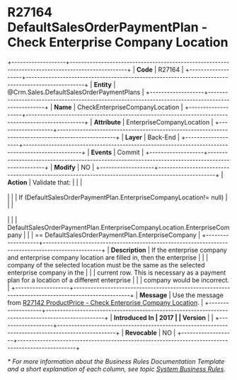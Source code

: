 ﻿---
erp.type: business-rule
erp.entity: Crm.Sales.DefaultSalesOrderPaymentPlans
---

# R27164 DefaultSalesOrderPaymentPlan - Check Enterprise Company Location
+-------------------+--------------------------------------------------------------------------------------------------+
| **Code**          | R27164                                                                                           |
+-------------------+--------------------------------------------------------------------------------------------------+
| **Entity**        | @Crm.Sales.DefaultSalesOrderPaymentPlans                                                         |
+-------------------+--------------------------------------------------------------------------------------------------+
| **Name**          | CheckEnterpriseCompanyLocation                                                                   |
+-------------------+--------------------------------------------------------------------------------------------------+
| **Attribute**     | EnterpriseCompanyLocation                                                                        |
+-------------------+--------------------------------------------------------------------------------------------------+
| **Layer**         | Back-End                                                                                         |
+-------------------+--------------------------------------------------------------------------------------------------+
| **Events**        | Commit                                                                                           |
+-------------------+--------------------------------------------------------------------------------------------------+
| **Modify**        | NO                                                                                               |
+-------------------+--------------------------------------------------------------------------------------------------+
| **Action**        | Validate that:                                                                                   |
|                   | <br/><br/>                                                                                       |
|                   | If (DefaultSalesOrderPaymentPlan.EnterpriseCompanyLocation!= null)                               |
|                   | <br/><br/>                                                                                       |
|                   | DefaultSalesOrderPaymentPlan.EnterpriseCompanyLocation.EnterpriseCompany                         |
|                   | == DefaultSalesOrderPaymentPlan.EnterpriseCompany                                                |
+-------------------+--------------------------------------------------------------------------------------------------+
| **Description**   | If the enterprise company and enterprise company location are filled in, then the enterprise     |
|                   | company of the selected location must be the same as the selected enterprise company in the      |
|                   | current row. This is necessary as a payment plan for a location of a different enterprise        |
|                   | company would be incorrect.                                                                      |
+-------------------+--------------------------------------------------------------------------------------------------+
| **Message**       | Use the message from [R27142 ProductPrice - Check Enterprise Company Location](R27142.md).       |
+-------------------+--------------------------------------------------------------------------------------------------+
| **Introduced In   | 2017                                                                                             |
| Version**         |                                                                                                  |
+-------------------+--------------------------------------------------------------------------------------------------+
| **Revocable**     | NO                                                                                               |
+-------------------+--------------------------------------------------------------------------------------------------+

*\* For more information about the Business Rules Documentation Template and a short explanation of each column, see
topic [System Business Rules](../templates/template-description-system-business-rules.md).*
